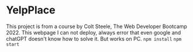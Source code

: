 # YelpPlace
This project is from a course by Colt Steele, The Web Developer Bootcamp 2022. This webpage I can not deploy, always error that even google and chatGPT doesn't know how to solve it. But works on PC.
`npm install`
`npm start`

